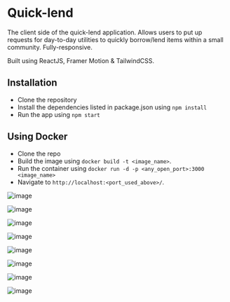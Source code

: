 # Quick-lend

The client side of the quick-lend application. Allows users to put up requests for day-to-day utilities to quickly borrow/lend items within a small community. Fully-responsive.

Built using ReactJS, Framer Motion & TailwindCSS.

## Installation

- Clone the repository
- Install the dependencies listed in package.json using `npm install`
- Run the app using `npm start`

## Using Docker

- Clone the repo
- Build the image using `docker build -t <image_name>`.
- Run the container using `docker run -d -p <any_open_port>:3000 <image_name>`
- Navigate to `http://localhost:<port_used_above>/`.

![image](https://user-images.githubusercontent.com/78612244/220717400-6574ec85-f077-4de0-afaa-5a69f6d7d414.png)

![image](https://user-images.githubusercontent.com/78612244/220717480-22c0327f-78f0-48d8-b9ed-5bec66822bf7.png)

![image](https://user-images.githubusercontent.com/78612244/220717535-c39b06d7-06e8-4588-b773-450fb1763023.png)

![image](https://user-images.githubusercontent.com/78612244/220717692-666bd8e8-ce51-4c90-b01b-a11255be9266.png)

![image](https://user-images.githubusercontent.com/78612244/220717752-fa6b360c-64f7-4343-934f-2998784cff48.png)

![image](https://user-images.githubusercontent.com/78612244/220717795-7a572d03-b2fd-48e4-9ffe-d9831c7fb7f3.png)

![image](https://user-images.githubusercontent.com/78612244/220717867-98a49bec-0b98-43fb-a225-6786fea49540.png)

![image](https://user-images.githubusercontent.com/78612244/220717940-e442c536-200c-45c4-963f-82100ac88d68.png)
